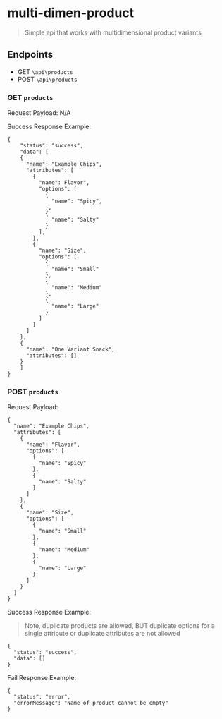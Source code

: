 # multi-dimen-product
> Simple api that works with multidimensional product variants

## Endpoints
- GET  `\api\products`
- POST `\api\products`

### GET `products`

Request Payload: N/A

Success Response Example: 

```
{
	"status": "success",
	"data": [
    {
      "name": "Example Chips",
      "attributes": [
        {
          "name": Flavor",
          "options": [
            {
              "name": "Spicy",
            },
            {
              "name": "Salty"
            }
          ],
        },
        {
          "name": "Size",
          "options": [
            {
              "name": "Small"
            },
            {
              "name": "Medium"
            },
            {
              "name": "Large"
            }
          ]
        }
      ]
    },
    {
      "name": "One Variant Snack",
      "attributes": []
    }
	]
}
```

### POST `products`

Request Payload:

```
{
  "name": "Example Chips",
  "attributes": [
    {
      "name": "Flavor",
      "options": [
        {
          "name": "Spicy"
        },
        {
          "name": "Salty"
        }
      ]
    },
    {
      "name": "Size",
      "options": [
        {
          "name": "Small"
        },
        {
          "name": "Medium"
        },
        {
          "name": "Large"
        }
      ]
    }
  ]
}
```

Success Response Example:

> Note, duplicate products are allowed, BUT duplicate options for a single attribute or duplicate attributes are not allowed

```
{
  "status": "success",
  "data": []
}
```

Fail Response Example:

```
{
  "status": "error",
  "errorMessage": "Name of product cannot be empty"
}
